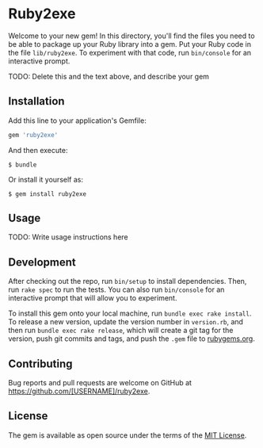 # Ruby2exe

Welcome to your new gem! In this directory, you'll find the files you need to be able to package up your Ruby library into a gem. Put your Ruby code in the file `lib/ruby2exe`. To experiment with that code, run `bin/console` for an interactive prompt.

TODO: Delete this and the text above, and describe your gem

## Installation

Add this line to your application's Gemfile:

```ruby
gem 'ruby2exe'
```

And then execute:

    $ bundle

Or install it yourself as:

    $ gem install ruby2exe

## Usage

TODO: Write usage instructions here

## Development

After checking out the repo, run `bin/setup` to install dependencies. Then, run `rake spec` to run the tests. You can also run `bin/console` for an interactive prompt that will allow you to experiment.

To install this gem onto your local machine, run `bundle exec rake install`. To release a new version, update the version number in `version.rb`, and then run `bundle exec rake release`, which will create a git tag for the version, push git commits and tags, and push the `.gem` file to [rubygems.org](https://rubygems.org).

## Contributing

Bug reports and pull requests are welcome on GitHub at https://github.com/[USERNAME]/ruby2exe.

## License

The gem is available as open source under the terms of the [MIT License](https://opensource.org/licenses/MIT).
